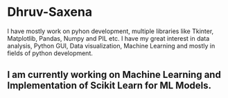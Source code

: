 # Dhruv-Saxena
I have mostly work on pyhon development, multiple libraries like Tkinter, Matplotlib, Pandas, Numpy and PIL etc. I have my great interest in data analysis, Python GUI,
Data visualization, Machine Learning and mostly in fields of python development.

## I am currently working on Machine Learning and Implementation of Scikit Learn for ML Models.
